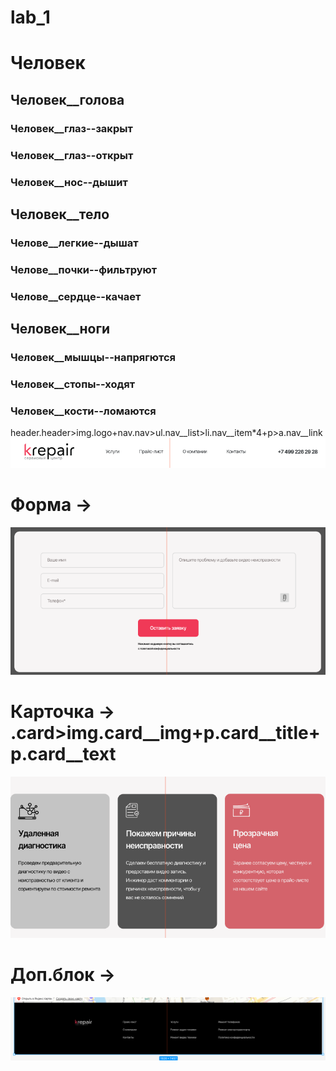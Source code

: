# lab_1

# Человек

## Человек__голова

### Человек__глаз--закрыт
### Человек__глаз--открыт
### Человек__нос--дышит

## Человек__тело
### Челове__легкие--дышат
### Челове__почки--фильтруют
### Челове__сердце--качает

## Человек__ноги
### Человек__мышцы--напрягются
### Человек__стопы--ходят
### Человек__кости--ломаются

header.header>img.logo+nav.nav>ul.nav__list>li.nav__item*4+p>a.nav__link 
![Image alt](header.png)
# Форма ->  
![Image alt](form.png)
# Карточка ->  .card>img.card__img+p.card__title+p.card__text
![Image alt](card.png)
# Доп.блок -> 
![Image alt](footer.png)
